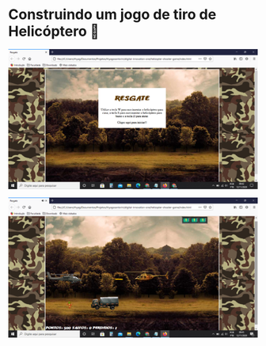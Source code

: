 # Construindo um jogo de tiro de Helicóptero​ :helicopter:

![Jogo de tiro de Helicóptero](https://github.com/thyagosantorini/digital-innovation-one/blob/main/helicopter-shooter-game/imgs/print-screen1.png)

![Jogo de tiro de Helicóptero](https://github.com/thyagosantorini/digital-innovation-one/blob/main/helicopter-shooter-game/imgs/print-screen2.png)
